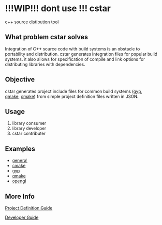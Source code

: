 # !!!WIP!!! dont use !!! cstar
c++ source distibution tool

## What problem cstar solves

Integration of C++ source code with build systems is an obstacle to portability and distribution. cstar generates integration files for popular build systems. it also allows for specification of compile and link options for distributing libraries with dependencies.   

## Objective
cstar generates project include files for common build systems ([gyp](https://gyp.gsrc.io/index.md), [qmake](http://doc.qt.io/qt-4.8/qmake-manual.html), [cmake](https://cmake.org/)) from simple project
definition files written in JSON. 

<!-- When writing source to be distributed I can
1) specify files to include and hope that users get the right ones, for every update
2) ship a gyp file which could generate something that could maybe be integrated

Or *provide integration with popular build systems* via cstar 

 -->


## Usage 
1) library consumer
2) library developer
3) cstar contributer


## Examples  
* [general](doc/examples.md)  
* [cmake](https://github.com/mucbuc/cstar-example-cmake/blob/master/README.md)  
* [gyp](https://github.com/mucbuc/cstar-example-gyp/blob/master/README.md)   
* [qmake](https://github.com/mucbuc/cstar-example-qmake/blob/master/README.md)  
* [opengl](https://github.com/mucbuc/cstar-example-opengl/blob/master/README.md)

## More Info
[Project Definition Guide](doc/guide.md)   

[Developer Guide](doc/dev.md)

